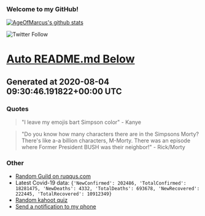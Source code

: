 
### Welcome to my GitHub!

[![AgeOfMarcus's github stats](https://github-readme-stats.vercel.app/api?username=AgeOfMarcus)](https://github.com/anuraghazra/github-readme-stats)

![Twitter Follow](https://img.shields.io/twitter/follow/pwned_by_marcus?style=for-the-badge)

# [Auto README.md Below](https://repl.it/@MarcusWeinberger/auto-git-readme)

## Generated at 2020-08-04 09:30:46.191822+00:00 UTC

### Quotes

> "I leave my emojis bart Simpson color" - Kanye

> "Do you know how many characters there are in the Simpsons Morty? There's like a-a billion characters, M-Morty. There was an episode where Former President BUSH was their neighbor!" - Rick/Morty

### Other

* [Random Guild on ruqqus.com](https://ruqqus.com/+SelfDiscipline)
* Latest Covid-19 data: `{'NewConfirmed': 202486, 'TotalConfirmed': 18281475, 'NewDeaths': 4332, 'TotalDeaths': 693678, 'NewRecovered': 222445, 'TotalRecovered': 10912349}`
* [Random kahoot quiz](https://create.kahoot.it/details/star-wars-memes/1e2bab04-cfb2-4010-b129-4e59a901a7a2)
* [Send a notification to my phone](https://maker.ifttt.com/trigger/notification/with/key/ctSGJtddpYuzo1mT-6gmRa?value1=GitHub)
